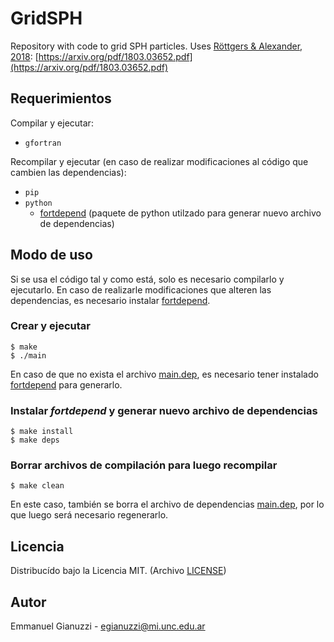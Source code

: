 # GridSPH
Repository with code to grid SPH particles. 
Uses  [Röttgers & Alexander, 2018](https://arxiv.org/abs/1803.03652): [https://arxiv.org/pdf/1803.03652.pdf](https://arxiv.org/pdf/1803.03652.pdf)

## Requerimientos
Compilar y ejecutar:
- ```gfortran```

Recompilar y ejecutar (en caso de realizar modificaciones al código que cambien las dependencias):
- ```pip``` 
- ```python```
  - [fortdepend](https://github.com/ZedThree/fort_depend.py) (paquete de python utilzado para generar nuevo archivo de dependencias)

## Modo de uso
Si se usa el código tal y como está, solo es necesario compilarlo y ejecutarlo.
En caso de realizarle modificaciones que alteren las dependencias, es necesario instalar [fortdepend](https://github.com/ZedThree/fort_depend.py).
### Crear y ejecutar
```console
$ make
$ ./main
```
En caso de que no exista el archivo [main.dep](./main.dep), es necesario tener instalado [fortdepend](https://github.com/ZedThree/fort_depend.py) para generarlo.
### Instalar _fortdepend_ y generar nuevo archivo de dependencias
```console
$ make install
$ make deps
```
### Borrar archivos de compilación para luego recompilar
```console
$ make clean
```
En este caso, también se borra el archivo de dependencias [main.dep](./main.dep), por lo que luego será necesario regenerarlo.

## Licencia
Distribucído bajo la Licencia MIT.  (Archivo [LICENSE](./LICENSE))

## Autor
Emmanuel Gianuzzi - egianuzzi@mi.unc.edu.ar